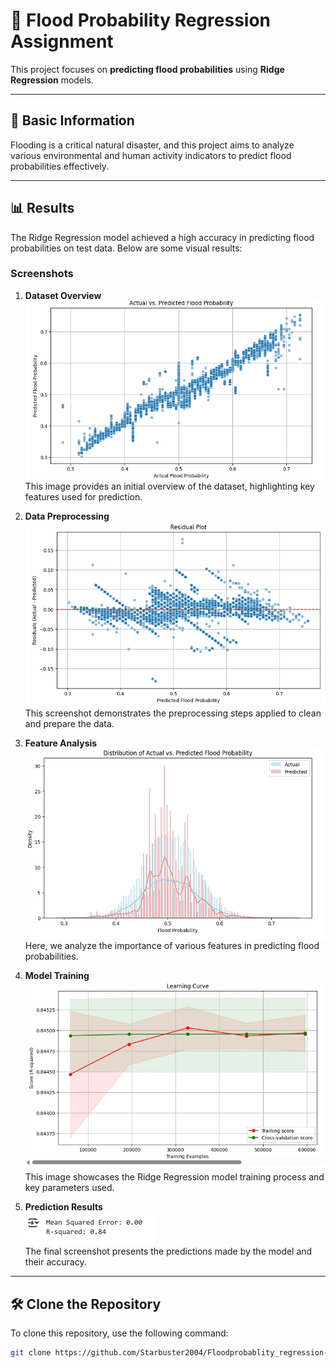 # 🌊 Flood Probability Regression Assignment

This project focuses on **predicting flood probabilities** using **Ridge Regression** models.

---

## 📑 Basic Information

Flooding is a critical natural disaster, and this project aims to analyze various environmental and human activity indicators to predict flood probabilities effectively.

---

## 📊 Results

The Ridge Regression model achieved a high accuracy in predicting flood probabilities on test data. Below are some visual results:

### Screenshots

1. **Dataset Overview**  
   ![Screenshot 1](https://github.com/Starbuster2004/Floodprobablity_regression-assignment/blob/main/Images/Screenshot_4-5-2025_105855_.jpeg)  
   This image provides an initial overview of the dataset, highlighting key features used for prediction.

2. **Data Preprocessing**  
   ![Screenshot 2](https://github.com/Starbuster2004/Floodprobablity_regression-assignment/blob/main/Images/Screenshot_4-5-2025_105911_.jpeg)  
   This screenshot demonstrates the preprocessing steps applied to clean and prepare the data.

3. **Feature Analysis**  
   ![Screenshot 3](https://github.com/Starbuster2004/Floodprobablity_regression-assignment/blob/main/Images/Screenshot_4-5-2025_105923_.jpeg)  
   Here, we analyze the importance of various features in predicting flood probabilities.

4. **Model Training**  
   ![Screenshot 4](https://github.com/Starbuster2004/Floodprobablity_regression-assignment/blob/main/Images/Screenshot_4-5-2025_105948_.jpeg)  
   This image showcases the Ridge Regression model training process and key parameters used.

5. **Prediction Results**  
   ![Screenshot 5](https://github.com/Starbuster2004/Floodprobablity_regression-assignment/blob/main/Images/Screenshot_4-5-2025_1105_.jpeg)  
   The final screenshot presents the predictions made by the model and their accuracy.

---

## 🛠️ Clone the Repository

To clone this repository, use the following command:

```bash
git clone https://github.com/Starbuster2004/Floodprobablity_regression-assignment.git
